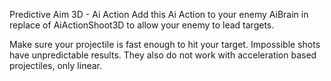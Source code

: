 Predictive Aim 3D - Ai Action
Add this Ai Action to your enemy AiBrain in replace of AiActionShoot3D to allow your enemy to lead targets.

Make sure your projectile is fast enough to hit your target.  Impossible shots have unpredictable results.  They also do not work with acceleration based projectiles, only linear.

